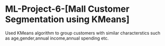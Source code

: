 # ML-Project-6-[Mall Customer Segmentation using KMeans]
Used KMeans algorithm to group customers with similar characterstics such as age,gender,annual income,annual spending etc.
